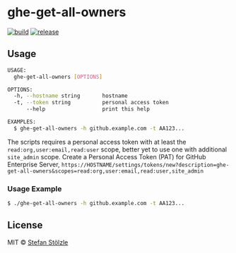 # ghe-get-all-owners

[![build](https://github.com/stoe/ghe-get-all-owners/workflows/build/badge.svg)](https://github.com/stoe/ghe-get-all-owners/actions?query=workflow%3Abuild) [![release](https://github.com/stoe/ghe-get-all-owners/workflows/release/badge.svg)](https://github.com/stoe/ghe-get-all-owners/actions?query=workflow%3Arelease)

## Usage

```sh
USAGE:
  ghe-get-all-owners [OPTIONS]

OPTIONS:
  -h, --hostname string       hostname
  -t, --token string          personal access token
      --help                  print this help

EXAMPLES:
  $ ghe-get-all-owners -h github.example.com -t AA123...
```

The scripts requires a personal access token with at least the `read:org,user:email,read:user` scope, better yet to use one with additional `site_admin` scope.
Create a Personal Access Token (PAT) for GitHub Enterprise Server, `https://HOSTNAME/settings/tokens/new?description=ghe-get-all-owners&scopes=read:org,user:email,read:user,site_admin`

### Usage Example

```sh
$ ./ghe-get-all-owners -h github.example.com -t AA123...
```

## License

MIT © [Stefan Stölzle](https://github.com/stoe)
